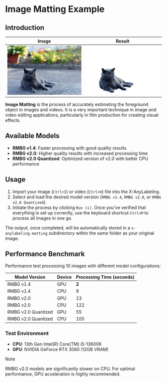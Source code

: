 
# Image Matting Example

## Introduction

| Image | Result |
|:---:|:---:|
| ![](.data/British_Shorthair.jpg) | ![](.data/British_Shorthair.png) |

**Image Matting** is the process of accurately estimating the foreground object in images and videos. It is a very important technique in image and video editing applications, particularly in film production for creating visual effects.

## Available Models

- **RMBG v1.4**: Faster processing with good quality results
- **RMBG v2.0**: Higher quality results with increased processing time
- **RMBG v2.0 Quantized**: Optimized version of v2.0 with better CPU performance

## Usage

1. Import your image (`Ctrl+I`) or video (`Ctrl+O`) file into the X-AnyLabeling.
2. Select and load the desired model version (`RMBG v1.4`, `RMBG v2.0`, or `RMBG v2.0 Quantized`).
3. Initiate the process by clicking `Run (i)`. Once you've verified that everything is set up correctly, use the keyboard shortcut `Ctrl+M` to process all images in one go.

The output, once completed, will be automatically stored in a `x-anylabeling-matting` subdirectory within the same folder as your original image.

## Performance Benchmark

Performance test processing 10 images with different model configurations:

| Model Version | Device | Processing Time (seconds) |
|---------------|--------|---------------------------|
| RMBG v1.4     | GPU    | **2**                     |
| RMBG v1.4     | CPU    | 9                         |
| RMBG v2.0     | GPU    | 13                        |
| RMBG v2.0     | CPU    | 122                       |
| RMBG v2.0 Quantized | GPU | 55                     |
| RMBG v2.0 Quantized | CPU | 105                    |

### Test Environment

- **CPU**: 13th Gen Intel(R) Core(TM) i5-13600K
- **GPU**: NVIDIA GeForce RTX 3060 (12GB VRAM)

> [!NOTE]
> RMBG v2.0 models are significantly slower on CPU. For optimal performance, GPU acceleration is highly recommended.
